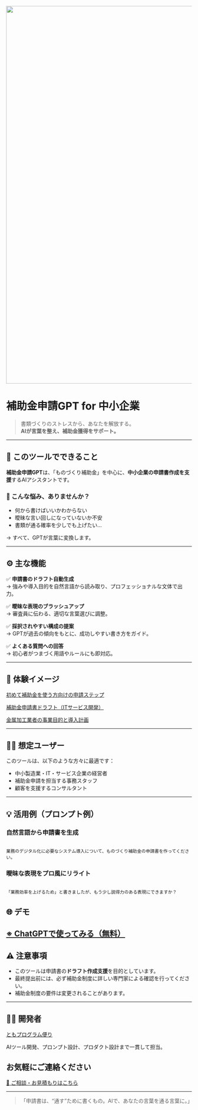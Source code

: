 <p align="center">
<img width="1536" height="1024" alt="補助金申請、GPTがサポート。" src="https://github.com/user-attachments/assets/7db9a9c1-8851-4c0e-b388-dc1847a15f56" />
</p>

# 補助金申請GPT for 中小企業

> 書類づくりのストレスから、あなたを解放する。  
> **AIが言葉を整え、補助金獲得をサポート。**

---

## 📌 このツールでできること

**補助金申請GPT**は、「ものづくり補助金」を中心に、**中小企業の申請書作成を支援**するAIアシスタントです。

### 🤔 こんな悩み、ありませんか？

- 何から書けばいいかわからない
- 曖昧な言い回しになっていないか不安
- 書類が通る確率を少しでも上げたい…

→ すべて、GPTが言葉に変換します。

---

## ⚙️ 主な機能

✅ **申請書のドラフト自動生成**  
→ 強みや導入目的を自然言語から読み取り、プロフェッショナルな文体で出力。

✅ **曖昧な表現のブラッシュアップ**  
→ 審査員に伝わる、適切な言葉選びに調整。

✅ **採択されやすい構成の提案**  
→ GPTが過去の傾向をもとに、成功しやすい書き方をガイド。

✅ **よくある質問への回答**  
→ 初心者がつまづく用語やルールにも即対応。

---

## 📸 **体験イメージ**

[初めて補助金を使う方向けの申請ステップ](https://github.com/TomoProgrammingDayori/SME-Grant-Application-GPT/blob/main/%E3%82%B9%E3%82%AF%E3%83%AA%E3%83%BC%E3%83%B3%E3%82%B7%E3%83%A7%E3%83%83%E3%83%88/%E5%88%9D%E3%82%81%E3%81%A6%E8%A3%9C%E5%8A%A9%E9%87%91%E3%82%92%E4%BD%BF%E3%81%86%E6%96%B9%E5%90%91%E3%81%91%E3%81%AE%E7%94%B3%E8%AB%8B%E3%82%B9%E3%83%86%E3%83%83%E3%83%97.jpeg)

[補助金申請書ドラフト（ITサービス開発）](https://github.com/TomoProgrammingDayori/SME-Grant-Application-GPT/blob/main/%E3%82%B9%E3%82%AF%E3%83%AA%E3%83%BC%E3%83%B3%E3%82%B7%E3%83%A7%E3%83%83%E3%83%88/%E8%A3%9C%E5%8A%A9%E9%87%91%E7%94%B3%E8%AB%8B%E6%9B%B8%E3%83%89%E3%83%A9%E3%83%95%E3%83%88%EF%BC%88IT%E3%82%B5%E3%83%BC%E3%83%93%E3%82%B9%E9%96%8B%E7%99%BA%EF%BC%89.jpeg)

[金属加工業者の事業目的と導入計画](https://github.com/TomoProgrammingDayori/SME-Grant-Application-GPT/blob/main/%E3%82%B9%E3%82%AF%E3%83%AA%E3%83%BC%E3%83%B3%E3%82%B7%E3%83%A7%E3%83%83%E3%83%88/%E9%87%91%E5%B1%9E%E5%8A%A0%E5%B7%A5%E6%A5%AD%E8%80%85%E3%81%AE%E4%BA%8B%E6%A5%AD%E7%9B%AE%E7%9A%84%E3%81%A8%E5%B0%8E%E5%85%A5%E8%A8%88%E7%94%BB.jpeg)

---

## 🧑‍💼 想定ユーザー

このツールは、以下のような方々に最適です：

- 中小製造業・IT・サービス企業の経営者
- 補助金申請を担当する事務スタッフ
- 顧客を支援するコンサルタント

---

## 💡 活用例（プロンプト例）

### 自然言語から申請書を生成

```

業務のデジタル化に必要なシステム導入について、ものづくり補助金の申請書を作ってください。

```

### 曖昧な表現をプロ風にリライト

```

「業務効率を上げるため」と書きましたが、もう少し説得力のある表現にできますか？

```
## 🌐 デモ

[※ ChatGPTで使ってみる（無料）](https://chatgpt.com/g/g-6871b4d7f7e08191b14c5a206eac03b2-xin-gui-shi-ye-ji-hua-shu-zuo-cheng-gpt)
---

## ⚠️ 注意事項

- このツールは申請書の**ドラフト作成支援**を目的としています。
- 最終提出前には、必ず補助金制度に詳しい専門家による確認を行ってください。
- 補助金制度の要件は変更されることがあります。

---

## 👨‍💻 開発者

[ともプログラム便り](https://github.com/TomoProgrammingDayori)

AIツール開発、プロンプト設計、プロダクト設計まで一貫して担当。

## お気軽にご連絡ください
[📩 ご相談・お見積もりはこちら](mailto:realmadrid71214591@gmail.com)

---

> 「申請書は、“通す”ために書くもの。AIで、あなたの言葉を通る言葉に。」

